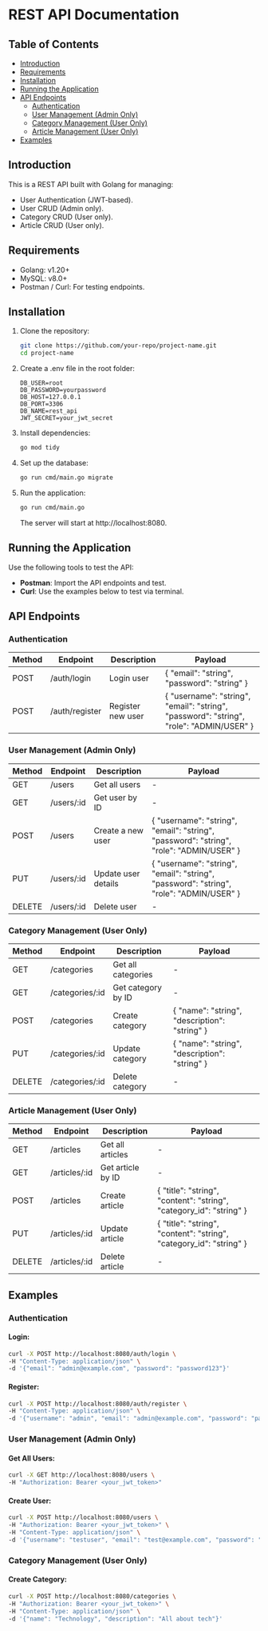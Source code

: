 # REST API Documentation

## Table of Contents

- [Introduction](#introduction)
- [Requirements](#requirements)
- [Installation](#installation)
- [Running the Application](#running-the-application)
- [API Endpoints](#api-endpoints)
  - [Authentication](#authentication)
  - [User Management (Admin Only)](#user-management-admin-only)
  - [Category Management (User Only)](#category-management-user-only)
  - [Article Management (User Only)](#article-management-user-only)
- [Examples](#examples)

## Introduction

This is a REST API built with Golang for managing:

- User Authentication (JWT-based).
- User CRUD (Admin only).
- Category CRUD (User only).
- Article CRUD (User only).

## Requirements

- Golang: v1.20+
- MySQL: v8.0+
- Postman / Curl: For testing endpoints.

## Installation

1. Clone the repository:

   ```bash
   git clone https://github.com/your-repo/project-name.git
   cd project-name
   ```

2. Create a .env file in the root folder:

   ```plaintext
   DB_USER=root
   DB_PASSWORD=yourpassword
   DB_HOST=127.0.0.1
   DB_PORT=3306
   DB_NAME=rest_api
   JWT_SECRET=your_jwt_secret
   ```

3. Install dependencies:

   ```bash
   go mod tidy
   ```

4. Set up the database:

   ```bash
   go run cmd/main.go migrate
   ```

5. Run the application:

   ```bash
   go run cmd/main.go
   ```

   The server will start at http://localhost:8080.

## Running the Application

Use the following tools to test the API:

- **Postman**: Import the API endpoints and test.
- **Curl**: Use the examples below to test via terminal.

## API Endpoints

### Authentication

| Method | Endpoint       | Description       | Payload                                                                                 |
| ------ | -------------- | ----------------- | --------------------------------------------------------------------------------------- |
| POST   | /auth/login    | Login user        | { "email": "string", "password": "string" }                                             |
| POST   | /auth/register | Register new user | { "username": "string", "email": "string", "password": "string", "role": "ADMIN/USER" } |

### User Management (Admin Only)

| Method | Endpoint   | Description         | Payload                                                                                 |
| ------ | ---------- | ------------------- | --------------------------------------------------------------------------------------- |
| GET    | /users     | Get all users       | -                                                                                       |
| GET    | /users/:id | Get user by ID      | -                                                                                       |
| POST   | /users     | Create a new user   | { "username": "string", "email": "string", "password": "string", "role": "ADMIN/USER" } |
| PUT    | /users/:id | Update user details | { "username": "string", "email": "string", "password": "string", "role": "ADMIN/USER" } |
| DELETE | /users/:id | Delete user         | -                                                                                       |

### Category Management (User Only)

| Method | Endpoint        | Description        | Payload                                       |
| ------ | --------------- | ------------------ | --------------------------------------------- |
| GET    | /categories     | Get all categories | -                                             |
| GET    | /categories/:id | Get category by ID | -                                             |
| POST   | /categories     | Create category    | { "name": "string", "description": "string" } |
| PUT    | /categories/:id | Update category    | { "name": "string", "description": "string" } |
| DELETE | /categories/:id | Delete category    | -                                             |

### Article Management (User Only)

| Method | Endpoint      | Description       | Payload                                                             |
| ------ | ------------- | ----------------- | ------------------------------------------------------------------- |
| GET    | /articles     | Get all articles  | -                                                                   |
| GET    | /articles/:id | Get article by ID | -                                                                   |
| POST   | /articles     | Create article    | { "title": "string", "content": "string", "category_id": "string" } |
| PUT    | /articles/:id | Update article    | { "title": "string", "content": "string", "category_id": "string" } |
| DELETE | /articles/:id | Delete article    | -                                                                   |

## Examples

### Authentication

#### Login:

```bash
curl -X POST http://localhost:8080/auth/login \
-H "Content-Type: application/json" \
-d '{"email": "admin@example.com", "password": "password123"}'

```

#### Register:

```bash
curl -X POST http://localhost:8080/auth/register \
-H "Content-Type: application/json" \
-d '{"username": "admin", "email": "admin@example.com", "password": "password123", "role": "ADMIN"}'

```

### User Management (Admin Only)

#### Get All Users:

```bash
curl -X GET http://localhost:8080/users \
-H "Authorization: Bearer <your_jwt_token>"

```

#### Create User:

```bash
curl -X POST http://localhost:8080/users \
-H "Authorization: Bearer <your_jwt_token>" \
-H "Content-Type: application/json" \
-d '{"username": "testuser", "email": "test@example.com", "password": "password", "role": "USER"}'

```

### Category Management (User Only)

#### Create Category:

```bash
curl -X POST http://localhost:8080/categories \
-H "Authorization: Bearer <your_jwt_token>" \
-H "Content-Type: application/json" \
-d '{"name": "Technology", "description": "All about tech"}'

```
